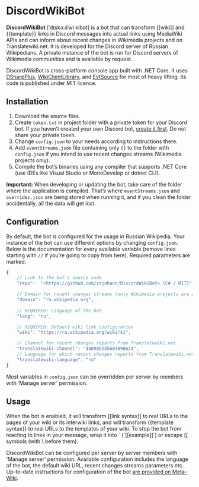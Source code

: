 # DiscordWikiBot
**DiscordWikiBot** [ˈdɪskɔːdˈwiːkibɒt] is a bot that can transform [[wiki]] and {{template}} links in Discord messages into actual links using MediaWiki APIs and can inform about recent changes in Wikimedia projects and on Translatewiki.net. It is developed for the Discord server of Russian Wikipedians. A private instance of the bot is run for Discord servers of Wikimedia communities and is available by request.

DiscordWikiBot is cross-platform console app built with .NET Core. It uses [DSharpPlus](https://github.com/NaamloosDT/DSharpPlus), [WikiClientLibrary](https://github.com/CXuesong/WikiClientLibrary), and [EvtSource](https://github.com/3ventic/EvtSource) for most of heavy lifting. Its code is published under MIT licence.

## Installation
1. Download the source files.
2. Create `token.txt` in project folder with a private token for your Discord bot. If you haven’t created your own Discord bot, [create it first](https://discordapp.com/developers/applications/me). Do not share your private token.
3. Change `config.json` to your needs according to instructions there.
4. Add `eventStreams.json` file containing only `{}` to the folder with `config.json` if you intend to use recent changes streams (Wikimedia projects only).
5. Compile the bot’s binaries using any compiler that supports .NET Core (use IDEs like Visual Studio or MonoDevelop or dotnet CLI).

**Important:** When developing or updating the bot, take care of the folder where the application is compiled. That’s where `eventStreams.json` and `overrides.json` are being stored when running it, and if you clean the folder accidentally, all the data will get lost.

## Configuration
By default, the bot is configured for the usage in Russian Wikipedia. Your instance of the bot can use different options by changing `config.json`. Below is the documentation for every available variable (remove lines starting with `//` if you’re going to copy from here). Required parameters are marked.

```js
{
	// Link to the bot’s source code
	"repo":  "<https://github.com/stjohann/DiscordWikiBot> (C# / MIT)",

	// Domain for recent changes streams (only Wikimedia projects are allowed)
	"domain": "ru.wikipedia.org",
	
	// REQUIRED: Language of the bot
	"lang": "ru",

	// REQUIRED: Default wiki link configuration
	"wiki": "https://ru.wikipedia.org/wiki/$1",

	// Channel for recent changes reports from Translatewiki.net
	"translatewiki-channel": "448985285603098624",
	// Language for which recent changes reports from Translatewiki.net should be sent
	"translatewiki-language": "ru"
}
```

Most variables in `config.json` can be overridden per server by members with ‘Manage server’ permission.

## Usage
When the bot is enabled, it will transform [[link syntax]] to real URLs to the pages of your wiki or its interwiki links, and will transform {{template syntax}} to real URLs to the templates of your wiki. To stop the bot from reacting to links in your message, wrap it into \` (\`[[example]]\`) or escape [[ symbols (with \\ before them).

DiscordWikiBot can be configured per server by server members with ‘Manage server’ permission. Available configuration includes the language of the bot, the default wiki URL, recent changes streams parameters etc. Up-to-date instructions for configuration of the bot [are provided on Meta-Wiki](https://meta.wikimedia.org/wiki/Discord#WikiBot).
